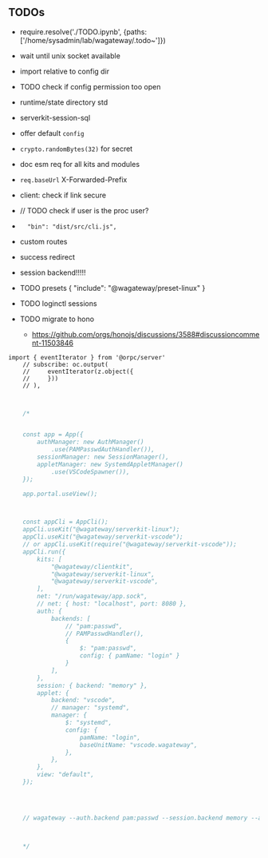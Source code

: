 # 

## TODOs
- require.resolve('./TODO.ipynb', {paths: ['/home/sysadmin/lab/wagateway/.todo~']})
- wait until unix socket available
- import relative to config dir
- TODO check if config permission too open
- runtime/state directory std

- serverkit-session-sql

- offer default `config`
- `crypto.randomBytes(32)` for secret

- doc esm req for all kits and modules
- `req.baseUrl` X-Forwarded-Prefix
- client: check if link secure
- // TODO check if user is the proc user?
- `  "bin": "dist/src/cli.js",`
- custom routes
- success redirect
- session backend!!!!!

- TODO presets { "include": "@wagateway/preset-linux" }
- TODO loginctl sessions


- TODO migrate to hono 
    - https://github.com/orgs/honojs/discussions/3588#discussioncomment-11503846


```
import { eventIterator } from '@orpc/server'
    // subscribe: oc.output(
    //     eventIterator(z.object({
    //     }))
    // ),
```


```javascript


    /*


    const app = App({
        authManager: new AuthManager()
            .use(PAMPasswdAuthHandler()),
        sessionManager: new SessionManager(),
        appletManager: new SystemdAppletManager()
            .use(VSCodeSpawner()),
    });

    app.portal.useView();



    const appCli = AppCli();
    appCli.useKit("@wagateway/serverkit-linux");
    appCli.useKit("@wagateway/serverkit-vscode");
    // or appCli.useKit(require("@wagateway/serverkit-vscode"));
    appCli.run({
        kits: [
            "@wagateway/clientkit",
            "@wagateway/serverkit-linux", 
            "@wagateway/serverkit-vscode",
        ],
        net: "/run/wagateway/app.sock",
        // net: { host: "localhost", port: 8080 },
        auth: { 
            backends: [
                // "pam:passwd",
                // PAMPasswdHandler(),
                { 
                    $: "pam:passwd",  
                    config: { pamName: "login" }
                }
            ],
        },
        session: { backend: "memory" },
        applet: { 
            backend: "vscode", 
            // manager: "systemd",
            manager: {
                $: "systemd",
                config: {
                    pamName: "login",
                    baseUnitName: "vscode.wagateway",
                },
            },
        },
        view: "default",
    });

    


    // wagateway --auth.backend pam:passwd --session.backend memory --applet.backend vscode --applet.manager systemd



    */


```